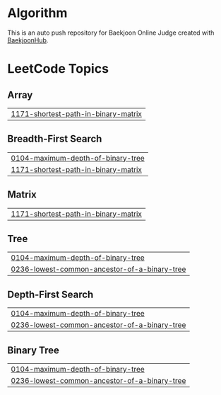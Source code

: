 # Algorithm
This is an auto push repository for Baekjoon Online Judge created with [BaekjoonHub](https://github.com/BaekjoonHub/BaekjoonHub).

<!---LeetCode Topics Start-->
# LeetCode Topics
## Array
|  |
| ------- |
| [1171-shortest-path-in-binary-matrix](https://github.com/maedachaeva/Algorithm/tree/master/1171-shortest-path-in-binary-matrix) |
## Breadth-First Search
|  |
| ------- |
| [0104-maximum-depth-of-binary-tree](https://github.com/maedachaeva/Algorithm/tree/master/0104-maximum-depth-of-binary-tree) |
| [1171-shortest-path-in-binary-matrix](https://github.com/maedachaeva/Algorithm/tree/master/1171-shortest-path-in-binary-matrix) |
## Matrix
|  |
| ------- |
| [1171-shortest-path-in-binary-matrix](https://github.com/maedachaeva/Algorithm/tree/master/1171-shortest-path-in-binary-matrix) |
## Tree
|  |
| ------- |
| [0104-maximum-depth-of-binary-tree](https://github.com/maedachaeva/Algorithm/tree/master/0104-maximum-depth-of-binary-tree) |
| [0236-lowest-common-ancestor-of-a-binary-tree](https://github.com/maedachaeva/Algorithm/tree/master/0236-lowest-common-ancestor-of-a-binary-tree) |
## Depth-First Search
|  |
| ------- |
| [0104-maximum-depth-of-binary-tree](https://github.com/maedachaeva/Algorithm/tree/master/0104-maximum-depth-of-binary-tree) |
| [0236-lowest-common-ancestor-of-a-binary-tree](https://github.com/maedachaeva/Algorithm/tree/master/0236-lowest-common-ancestor-of-a-binary-tree) |
## Binary Tree
|  |
| ------- |
| [0104-maximum-depth-of-binary-tree](https://github.com/maedachaeva/Algorithm/tree/master/0104-maximum-depth-of-binary-tree) |
| [0236-lowest-common-ancestor-of-a-binary-tree](https://github.com/maedachaeva/Algorithm/tree/master/0236-lowest-common-ancestor-of-a-binary-tree) |
<!---LeetCode Topics End-->